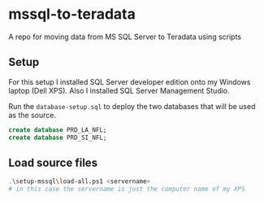 # mssql-to-teradata
A repo for moving data from MS SQL Server to Teradata using scripts

## Setup

For this setup I installed SQL Server developer edition onto my Windows laptop (Dell XPS).
Also I installed SQL Server Management Studio.

Run the `database-setup.sql` to deploy the two databases that will be used as the source.

```sql
create database PRD_LA_NFL;
create database PRD_SI_NFL;
```

## Load source files

```sh
.\setup-mssql\load-all.ps1 <servername>
# in this case the servername is just the computer name of my XPS
```